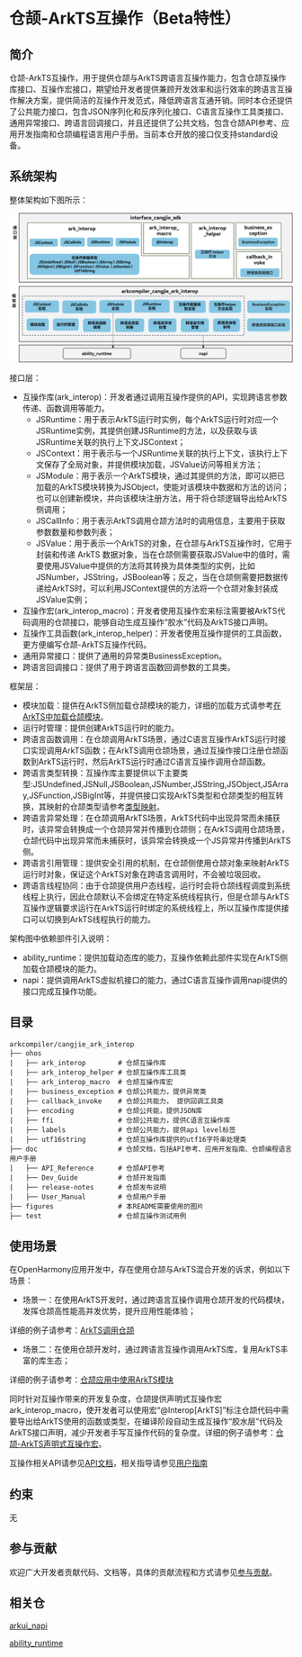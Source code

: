 # 仓颉-ArkTS互操作（Beta特性）

## 简介

仓颉-ArkTS互操作，用于提供仓颉与ArkTS跨语言互操作能力，包含仓颉互操作库接口、互操作宏接口，期望给开发者提供兼顾开发效率和运行效率的跨语言互操作解决方案，提供简洁的互操作开发范式，降低跨语言互通开销。同时本仓还提供了公共能力接口，包含JSON序列化和反序列化接口、C语言互操作工具类接口、通用异常接口、跨语言回调接口，并且还提供了公共文档，包含仓颉API参考、应用开发指南和仓颉编程语言用户手册。当前本仓开放的接口仅支持standard设备。

## 系统架构

整体架构如下图所示：

![仓颉互操作API框架](./figures/cangjie-interop.png)

接口层：

- 互操作库(ark_interop)：开发者通过调用互操作提供的API，实现跨语言参数传递、函数调用等能力。
    - JSRuntime：用于表示ArkTS运行时实例，每个ArkTS运行时对应一个JSRuntime实例，其提供创建JSRuntime的方法，以及获取与该JSRuntime关联的执行上下文JSContext；
    - JSContext：用于表示与一个JSRuntime关联的执行上下文，该执行上下文保存了全局对象，并提供模块加载，JSValue访问等相关方法；
    - JSModule：用于表示一个ArkTS模块，通过其提供的方法，即可以把已加载的ArkTS模块转换为JSObject，使能对该模块中数据和方法的访问；也可以创建新模块，并向该模块注册方法，用于将仓颉逻辑导出给ArkTS侧调用；
    - JSCallInfo：用于表示ArkTS调用仓颉方法时的调用信息，主要用于获取参数数量和参数列表；
    - JSValue：用于表示一个ArkTS的对象，在仓颉与ArkTS互操作时，它用于封装和传递 ArkTS 数据对象，当在仓颉侧需要获取JSValue中的值时，需要使用JSValue中提供的方法将其转换为具体类型的实例，比如JSNumber，JSString，JSBoolean等；反之，当在仓颉侧需要把数据传递给ArkTS时，可以利用JSContext提供的方法将一个仓颉对象封装成JSValue实例；
- 互操作宏(ark_interop_macro)：开发者使用互操作宏来标注需要被ArkTS代码调用的仓颉接口，能够自动生成互操作“胶水”代码及ArkTS接口声明。
- 互操作工具函数(ark_interop_helper)：开发者使用互操作提供的工具函数，更方便编写仓颉-ArkTS互操作代码。
- 通用异常接口：提供了通用的异常类BusinessException。
- 跨语言回调接口：提供了用于跨语言函数回调参数的工具类。

框架层：

- 模块加载：提供在ArkTS侧加载仓颉模块的能力，详细的加载方式请参考[在ArkTS中加载仓颉模块](https://gitcode.com/openharmony-sig/arkcompiler_cangjie_ark_interop/blob/master/doc/User_Manual/source_zh_cn/FFI/cangjie-arkts/arkts_import_cangjie.md)。
- 运行时管理：提供创建ArkTS运行时的能力。
- 跨语言函数调用：在仓颉调用ArkTS场景，通过C语言互操作ArkTS运行时接口实现调用ArkTS函数；在ArkTS调用仓颉场景，通过互操作接口注册仓颉函数到ArkTS运行时，然后ArkTS运行时通过C语言互操作调用仓颉函数。
- 跨语言类型转换：互操作库主要提供以下主要类型:JSUndefined,JSNull,JSBoolean,JSNumber,JSString,JSObject,JSArray,JSFunction,JSBigInt等，并提供接口实现ArkTS类型和仓颉类型的相互转换，其映射的仓颉类型请参考[类型映射](https://gitcode.com/openharmony-sig/arkcompiler_cangjie_ark_interop/blob/master/doc/User_Manual/source_zh_cn/FFI/cangjie-arkts/interoperability_macro.md#%E7%B1%BB%E5%9E%8B%E6%98%A0%E5%B0%84)。
- 跨语言异常处理：在仓颉调用ArkTS场景，ArkTS代码中出现异常而未捕获时，该异常会转换成一个仓颉异常并传播到仓颉侧；在ArkTS调用仓颉场景，仓颉代码中出现异常而未捕获时，该异常会转换成一个JS异常并传播到ArkTS侧。
- 跨语言引用管理：提供安全引用的机制，在仓颉侧使用仓颉对象来映射ArkTS运行时对象，保证这个ArkTS对象在跨语言调用时，不会被垃圾回收。
- 跨语言线程协同：由于仓颉提供用户态线程，运行时会将仓颉线程调度到系统线程上执行，因此仓颉默认不会绑定在特定系统线程执行，但是仓颉与ArkTS互操作逻辑要求运行在ArkTS运行时绑定的系统线程上，所以互操作库提供接口可以切换到ArkTS线程执行的能力。

架构图中依赖部件引入说明：
- ability_runtime：提供加载动态库的能力，互操作依赖此部件实现在ArkTS侧加载仓颉模块的能力。
- napi：提供调用ArkTS虚拟机接口的能力，通过C语言互操作调用napi提供的接口完成互操作功能。

## 目录

```text
arkcompiler/cangjie_ark_interop
├── ohos
|   ├── ark_interop        # 仓颉互操作库
|   ├── ark_interop_helper # 仓颉互操作库工具类
|   ├── ark_interop_macro  # 仓颉互操作库宏
|   ├── business_exception # 仓颉公共能力，提供异常类
|   ├── callback_invoke    # 仓颉公共能力， 提供回调工具类
|   ├── encoding           # 仓颉公共能，提供JSON库
|   ├── ffi                # 仓颉公共能力，提供C语言互操作库
|   ├── labels             # 仓颉公共能力，提供api level标签
|   ├── utf16string        # 仓颉互操作库提供的utf16字符串处理类
├── doc                    # 仓颉文档，包括API参考、应用开发指南、仓颉编程语言用户手册
|   ├── API_Reference      # 仓颉API参考
|   ├── Dev_Guide          # 仓颉开发指南
|   ├── release-notes      # 仓颉发布说明
|   ├── User_Manual        # 仓颉用户手册
├── figures                # 本README需要使用的图片
├── test                   # 仓颉互操作测试用例
```

## 使用场景

在OpenHarmony应用开发中，存在使用仓颉与ArkTS混合开发的诉求，例如以下场景：

- 场景一：在使用ArkTS开发时，通过跨语言互操作调用仓颉开发的代码模块，发挥仓颉高性能高并发优势，提升应用性能体验；

详细的例子请参考：[ArkTS调用仓颉](https://gitcode.com/openharmony-sig/arkcompiler_cangjie_ark_interop/blob/master/doc/User_Manual/source_zh_cn/FFI/cangjie-arkts/method_of_ArkTS_calling_cangjie.md)

- 场景二：在使用仓颉开发时，通过跨语言互操作调用ArkTS库，复用ArkTS丰富的库生态；

详细的例子请参考：[仓颉应用中使用ArkTS模块](https://gitcode.com/openharmony-sig/arkcompiler_cangjie_ark_interop/blob/master/doc/User_Manual/source_zh_cn/FFI/cangjie-arkts/using_arkts_module.md)

同时针对互操作带来的开发复杂度，仓颉提供声明式互操作宏ark_interop_macro，使开发者可以使用宏“@Interop[ArkTS]”标注仓颉代码中需要导出给ArkTS使用的函数或类型，在编译阶段自动生成互操作“胶水层”代码及ArkTS接口声明，减少开发者手写互操作代码的复杂度。详细的例子请参考：[仓颉-ArkTS声明式互操作宏](https://gitcode.com/openharmony-sig/arkcompiler_cangjie_ark_interop/blob/master/doc/User_Manual/source_zh_cn/FFI/cangjie-arkts/interoperability_macro.md)。

互操作相关API请参见[API文档](https://gitcode.com/openharmony-sig/arkcompiler_cangjie_ark_interop/blob/master/doc/API_Reference/source_zh_cn/arkinterop/cj-apis-ark_interop.md)，相关指导请参见[用户指南](https://gitcode.com/openharmony-sig/arkcompiler_cangjie_ark_interop/blob/master/doc/User_Manual/source_zh_cn/FFI/cangjie-arkts/cangjie_arkts_overview.md)

## 约束

无

## 参与贡献

欢迎广大开发者贡献代码、文档等，具体的贡献流程和方式请参见[参与贡献](https://gitcode.com/openharmony/docs/blob/master/zh-cn/contribute/%E5%8F%82%E4%B8%8E%E8%B4%A1%E7%8C%AE.md)。

## 相关仓

[arkui_napi](https://gitcode.com/openharmony/arkui_napi)

[ability_runtime](https://gitcode.com/openharmony/ability_ability_runtime)

